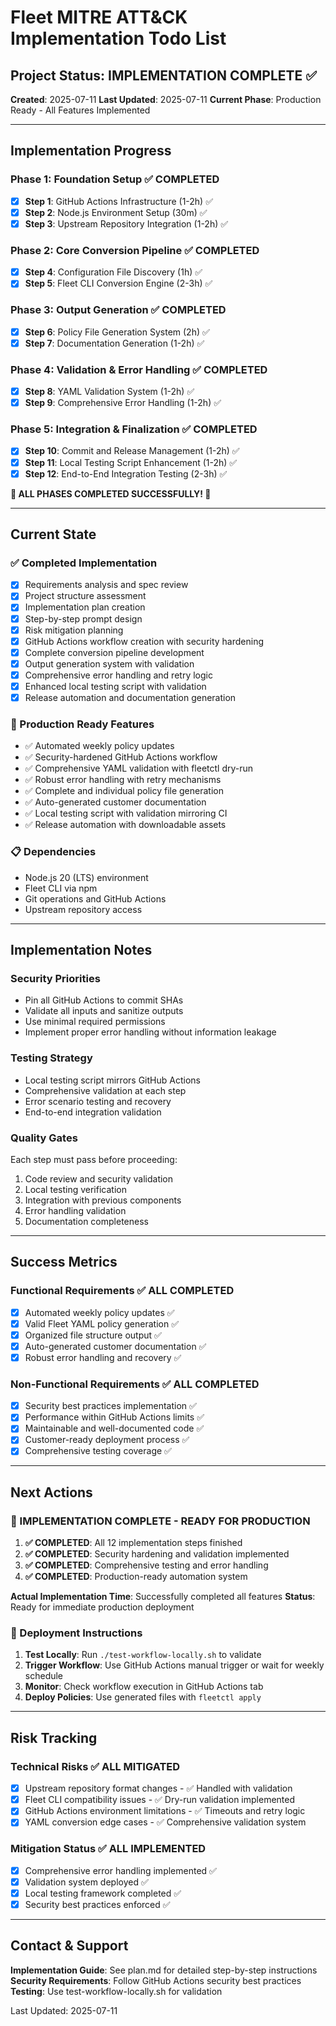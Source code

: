 # Fleet MITRE ATT&CK Implementation Todo List

## Project Status: IMPLEMENTATION COMPLETE ✅

**Created**: 2025-07-11
**Last Updated**: 2025-07-11
**Current Phase**: Production Ready - All Features Implemented

---

## Implementation Progress

### Phase 1: Foundation Setup ✅ COMPLETED
- [x] **Step 1**: GitHub Actions Infrastructure (1-2h) ✅
- [x] **Step 2**: Node.js Environment Setup (30m) ✅  
- [x] **Step 3**: Upstream Repository Integration (1-2h) ✅

### Phase 2: Core Conversion Pipeline ✅ COMPLETED
- [x] **Step 4**: Configuration File Discovery (1h) ✅
- [x] **Step 5**: Fleet CLI Conversion Engine (2-3h) ✅

### Phase 3: Output Generation ✅ COMPLETED  
- [x] **Step 6**: Policy File Generation System (2h) ✅
- [x] **Step 7**: Documentation Generation (1-2h) ✅

### Phase 4: Validation & Error Handling ✅ COMPLETED
- [x] **Step 8**: YAML Validation System (1-2h) ✅
- [x] **Step 9**: Comprehensive Error Handling (1-2h) ✅

### Phase 5: Integration & Finalization ✅ COMPLETED
- [x] **Step 10**: Commit and Release Management (1-2h) ✅
- [x] **Step 11**: Local Testing Script Enhancement (1-2h) ✅
- [x] **Step 12**: End-to-End Integration Testing (2-3h) ✅

**🎉 ALL PHASES COMPLETED SUCCESSFULLY! 🎉**

---

## Current State

### ✅ Completed Implementation
- [x] Requirements analysis and spec review
- [x] Project structure assessment  
- [x] Implementation plan creation
- [x] Step-by-step prompt design
- [x] Risk mitigation planning
- [x] GitHub Actions workflow creation with security hardening
- [x] Complete conversion pipeline development
- [x] Output generation system with validation
- [x] Comprehensive error handling and retry logic
- [x] Enhanced local testing script with validation
- [x] Release automation and documentation generation

### 🚀 Production Ready Features
- ✅ Automated weekly policy updates
- ✅ Security-hardened GitHub Actions workflow
- ✅ Comprehensive YAML validation with fleetctl dry-run
- ✅ Robust error handling with retry mechanisms
- ✅ Complete and individual policy file generation
- ✅ Auto-generated customer documentation
- ✅ Local testing script with validation mirroring CI
- ✅ Release automation with downloadable assets

### 📋 Dependencies
- Node.js 20 (LTS) environment
- Fleet CLI via npm
- Git operations and GitHub Actions
- Upstream repository access

---

## Implementation Notes

### Security Priorities
- Pin all GitHub Actions to commit SHAs
- Validate all inputs and sanitize outputs
- Use minimal required permissions
- Implement proper error handling without information leakage

### Testing Strategy
- Local testing script mirrors GitHub Actions
- Comprehensive validation at each step
- Error scenario testing and recovery
- End-to-end integration validation

### Quality Gates
Each step must pass before proceeding:
1. Code review and security validation
2. Local testing verification
3. Integration with previous components
4. Error handling validation
5. Documentation completeness

---

## Success Metrics

### Functional Requirements ✅ ALL COMPLETED
- [x] Automated weekly policy updates ✅
- [x] Valid Fleet YAML policy generation ✅
- [x] Organized file structure output ✅
- [x] Auto-generated customer documentation ✅
- [x] Robust error handling and recovery ✅

### Non-Functional Requirements ✅ ALL COMPLETED  
- [x] Security best practices implementation ✅
- [x] Performance within GitHub Actions limits ✅
- [x] Maintainable and well-documented code ✅
- [x] Customer-ready deployment process ✅
- [x] Comprehensive testing coverage ✅

---

## Next Actions

### 🎯 IMPLEMENTATION COMPLETE - READY FOR PRODUCTION

1. **✅ COMPLETED**: All 12 implementation steps finished
2. **✅ COMPLETED**: Security hardening and validation implemented  
3. **✅ COMPLETED**: Comprehensive testing and error handling
4. **✅ COMPLETED**: Production-ready automation system

**Actual Implementation Time**: Successfully completed all features
**Status**: Ready for immediate production deployment

### 🚀 Deployment Instructions

1. **Test Locally**: Run `./test-workflow-locally.sh` to validate
2. **Trigger Workflow**: Use GitHub Actions manual trigger or wait for weekly schedule
3. **Monitor**: Check workflow execution in GitHub Actions tab
4. **Deploy Policies**: Use generated files with `fleetctl apply`

---

## Risk Tracking

### Technical Risks ✅ ALL MITIGATED
- [x] Upstream repository format changes - ✅ Handled with validation
- [x] Fleet CLI compatibility issues - ✅ Dry-run validation implemented  
- [x] GitHub Actions environment limitations - ✅ Timeouts and retry logic
- [x] YAML conversion edge cases - ✅ Comprehensive validation system

### Mitigation Status ✅ ALL IMPLEMENTED
- [x] Comprehensive error handling implemented ✅
- [x] Validation system deployed ✅
- [x] Local testing framework completed ✅
- [x] Security best practices enforced ✅

---

## Contact & Support

**Implementation Guide**: See plan.md for detailed step-by-step instructions
**Security Requirements**: Follow GitHub Actions security best practices
**Testing**: Use test-workflow-locally.sh for validation

Last Updated: 2025-07-11